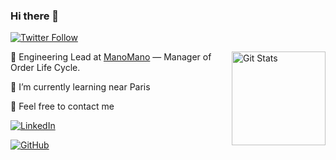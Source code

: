 ### Hi there 👋

<p>
  <a href="https://twitter.com/0xAlx">
    <img alt="Twitter Follow" src="https://img.shields.io/twitter/follow/0xAlx?style=for-the-badge">
  </a>
</p>

<a href="https://github.com/AlexLombry"><img alt="Git Stats" src="https://github-readme-stats-sigma-five.vercel.app/api?username=AlexLombry&show_icons=true" align="right" height="150" /></a>

🔭 Engineering Lead at [ManoMano](https://www.manomano.fr) — Manager of Order Life Cycle.

🌱 I’m currently learning near Paris

💬 Feel free to contact me

<a href="https://www.linkedin.com/in/lombry/" target="_blank"><img src="https://img.shields.io/badge/LinkedIn-%230077B5.svg?&style=flat-square&logo=linkedin&logoColor=white" alt="LinkedIn"></a>

<a href="https://github.com/alexlombry/" target="_blank"><img src="https://img.shields.io/badge/-GitHub-181717?style=flat-square&logo=github" alt="GitHub"></a>
